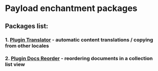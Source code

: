 # Payload enchantment packages

## Packages list:

### 1. [Plugin Translator](packages/translator/) - automatic content translations / copying from other locales

### 2. [Plugin Docs Reorder](packages/docs-reorder/) - reordering documents in a collection list view
